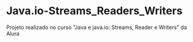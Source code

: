 # Java.io-Streams_Readers_Writers
Projeto realizado no curso "Java e java.io: Streams, Reader e Writers" da Alura
